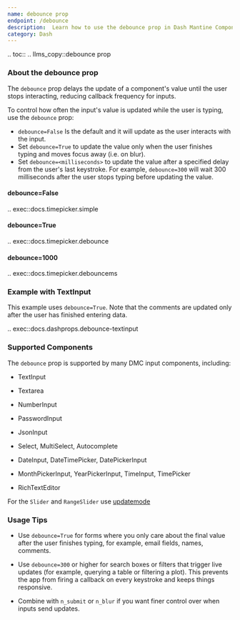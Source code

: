 ```yaml
---
name: debounce prop
endpoint: /debounce
description:  Learn how to use the debounce prop in Dash Mantine Components to control when input values update. Reduce callback load and improve performance in text inputs, dropdowns, pickers, and more.
category: Dash
---
```



.. toc::
.. llms_copy::debounce prop


### About the debounce prop


The `debounce` prop delays the update of a component's value until the user stops interacting, reducing callback
frequency for inputs.


To control how often the input's value is updated while the user is typing, use the `debounce` prop:

- `debounce=False` Is the default and it will update as the user interacts with the input.
- Set `debounce=True` to update the value only when the user finishes typing and moves focus away (i.e. on blur).
- Set `debounce=<milliseconds>` to update the value after a specified delay from the user's last keystroke. For example,
`debounce=300` will wait 300 milliseconds after the user stops typing before updating the value.


####  debounce=False
.. exec::docs.timepicker.simple


####  debounce=True
.. exec::docs.timepicker.debounce

#### debounce=1000
.. exec::docs.timepicker.debouncems


### Example with TextInput

This example uses `debounce=True`.  Note that the comments are updated only after the user has
finished entering data.

.. exec::docs.dashprops.debounce-textinput

### Supported Components
The `debounce` prop is supported by many DMC input components, including:

- TextInput

- Textarea

- NumberInput

- PasswordInput

- JsonInput

- Select, MultiSelect, Autocomplete

- DateInput, DateTimePicker, DatePickerInput

- MonthPickerInput, YearPickerInput, TimeInput, TimePicker

- RichTextEditor


For the `Slider` and `RangeSlider`  use [updatemode](/components/slider#update-mode)

### Usage Tips

- Use `debounce=True` for forms where you only care about the final value after the user finishes typing, for example, email fields, names, comments.

- Use `debounce=300` or higher for search boxes or filters that trigger live updates (for example,  querying a table or filtering a plot). This prevents the app from firing a callback on every keystroke and keeps things responsive.

- Combine with `n_submit` or `n_blur` if you want finer control over when inputs send updates.

